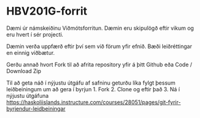 # HBV201G-forrit
Dæmi úr námskeiðinu Viðmótsforritun. Dæmin eru skipulögð eftir vikum og eru hvert í sér projecti.

Dæmin verða uppfærð eftir því sem við förum yfir efnið. Bæði leiðréttingar en einnig viðbætur. 

Gerðu annað hvort Fork til að afrita repository yfir á þitt Github eða Code / Download Zip 

Til að geta náð í nýjustu útgáfu af safninu geturðu líka fylgt þessum leiðbeiningum um að gera í byrjun 1. Fork 2. Clone og eftir það 3. Ná í nýjustu útgáfuna 
https://haskoliislands.instructure.com/courses/28051/pages/git-fyrir-byrjendur-leidbeiningar
